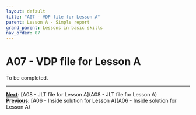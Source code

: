 ```yaml
---
layout: default
title: "A07 - VDP file for Lesson A"
parent: Lesson A - Simple report
grand_parent: Lessons in basic skills
nav_order: 07
---
```


# A07 - VDP file for Lesson A

To be completed.  




---
**<u>Next</u>**: [A08 - JLT file for Lesson A](A08 - JLT file for Lesson A)   
**<u>Previous</u>**: [A06 - Inside solution for Lesson A](A06 - Inside solution for Lesson A)  
